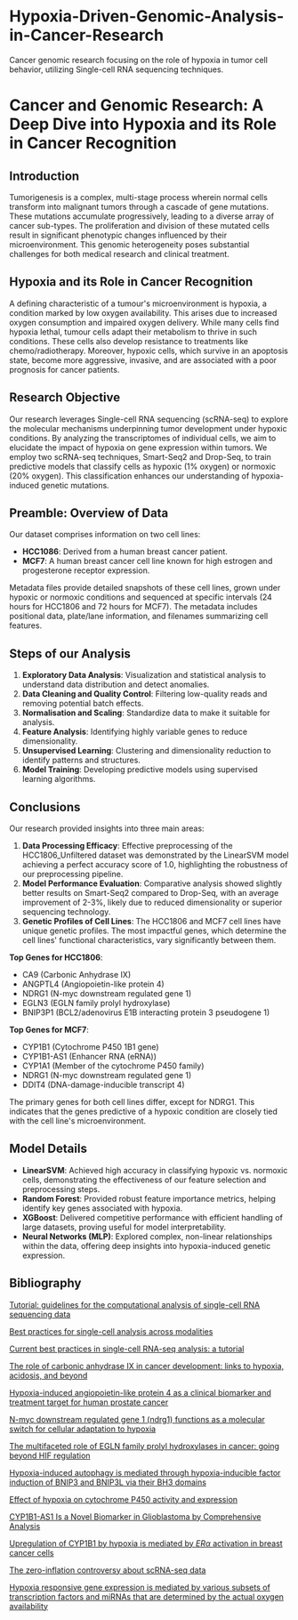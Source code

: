 # Hypoxia-Driven-Genomic-Analysis-in-Cancer-Research
Cancer genomic research focusing on the role of hypoxia in tumor cell behavior, utilizing Single-cell RNA sequencing techniques.

# Cancer and Genomic Research: A Deep Dive into Hypoxia and its Role in Cancer Recognition

## Introduction

Tumorigenesis is a complex, multi-stage process wherein normal cells transform into malignant tumors through a cascade of gene mutations. These mutations accumulate progressively, leading to a diverse array of cancer sub-types. The proliferation and division of these mutated cells result in significant phenotypic changes influenced by their microenvironment. This genomic heterogeneity poses substantial challenges for both medical research and clinical treatment.

## Hypoxia and its Role in Cancer Recognition

A defining characteristic of a tumour's microenvironment is hypoxia, a condition marked by low oxygen availability. This arises due to increased oxygen consumption and impaired oxygen delivery. While many cells find hypoxia lethal, tumour cells adapt their metabolism to thrive in such conditions. These cells also develop resistance to treatments like chemo/radiotherapy. Moreover, hypoxic cells, which survive in an apoptosis state, become more aggressive, invasive, and are associated with a poor prognosis for cancer patients.

## Research Objective

Our research leverages Single-cell RNA sequencing (scRNA-seq) to explore the molecular mechanisms underpinning tumor development under hypoxic conditions. By analyzing the transcriptomes of individual cells, we aim to elucidate the impact of hypoxia on gene expression within tumors. We employ two scRNA-seq techniques, Smart-Seq2 and Drop-Seq, to train predictive models that classify cells as hypoxic (1% oxygen) or normoxic (20% oxygen). This classification enhances our understanding of hypoxia-induced genetic mutations.

## Preamble: Overview of Data

Our dataset comprises information on two cell lines:

- **HCC1086**: Derived from a human breast cancer patient.
- **MCF7**: A human breast cancer cell line known for high estrogen and progesterone receptor expression.

Metadata files provide detailed snapshots of these cell lines, grown under hypoxic or normoxic conditions and sequenced at specific intervals (24 hours for HCC1806 and 72 hours for MCF7). The metadata includes positional data, plate/lane information, and filenames summarizing cell features.

## Steps of our Analysis

1. **Exploratory Data Analysis**: Visualization and statistical analysis to understand data distribution and detect anomalies.
2. **Data Cleaning and Quality Control**: Filtering low-quality reads and removing potential batch effects.
3. **Normalisation and Scaling**: Standardize data to make it suitable for analysis.
4. **Feature Analysis**: Identifying highly variable genes to reduce dimensionality.
5. **Unsupervised Learning**: Clustering and dimensionality reduction to identify patterns and structures.
6. **Model Training**: Developing predictive models using supervised learning algorithms.

## Conclusions

Our research provided insights into three main areas:

1. **Data Processing Efficacy**: Effective preprocessing of the HCC1806_Unfiltered dataset was demonstrated by the LinearSVM model achieving a perfect accuracy score of 1.0, highlighting the robustness of our preprocessing pipeline.
2. **Model Performance Evaluation**: Comparative analysis showed slightly better results on Smart-Seq2 compared to Drop-Seq, with an average improvement of 2-3%, likely due to reduced dimensionality or superior sequencing technology.
3. **Genetic Profiles of Cell Lines**: The HCC1806 and MCF7 cell lines have unique genetic profiles. The most impactful genes, which determine the cell lines' functional characteristics, vary significantly between them.

**Top Genes for HCC1806**:
- CA9 (Carbonic Anhydrase IX)
- ANGPTL4 (Angiopoietin-like protein 4)
- NDRG1 (N-myc downstream regulated gene 1)
- EGLN3 (EGLN family prolyl hydroxylase)
- BNIP3P1 (BCL2/adenovirus E1B interacting protein 3 pseudogene 1)

**Top Genes for MCF7**:
- CYP1B1 (Cytochrome P450 1B1 gene)
- CYP1B1-AS1 (Enhancer RNA (eRNA))
- CYP1A1 (Member of the cytochrome P450 family)
- NDRG1 (N-myc downstream regulated gene 1)
- DDIT4 (DNA-damage-inducible transcript 4)

The primary genes for both cell lines differ, except for NDRG1. This indicates that the genes predictive of a hypoxic condition are closely tied with the cell line's microenvironment.

## Model Details 
- **LinearSVM**: Achieved high accuracy in classifying hypoxic vs. normoxic cells, demonstrating the effectiveness of our feature selection and preprocessing steps.
- **Random Forest**: Provided robust feature importance metrics, helping identify key genes associated with hypoxia.
- **XGBoost**: Delivered competitive performance with efficient handling of large datasets, proving useful for model interpretability.
- **Neural Networks (MLP)**: Explored complex, non-linear relationships within the data, offering deep insights into hypoxia-induced genetic expression.

## Bibliography

[Tutorial: guidelines for the computational analysis of single-cell RNA sequencing data](https://www.nature.com/articles/s41596-020-00409-w)

[Best practices for single-cell analysis across modalities](https://www.nature.com/articles/s41576-023-00586-w)

[Current best practices in single-cell RNA-seq analysis: a tutorial](https://www.embopress.org/doi/full/10.15252/msb.20188746)

[The role of carbonic anhydrase IX in cancer development: links to hypoxia, acidosis, and beyond](https://www.ncbi.nlm.nih.gov/pmc/articles/PMC6647366/)

[Hypoxia-induced angiopoietin-like protein 4 as a clinical biomarker and treatment target for human prostate cancer](https://pubmed.ncbi.nlm.nih.gov/28560449/)

[N-myc downstream regulated gene 1 (ndrg1) functions as a molecular switch for cellular adaptation to hypoxia](https://pubmed.ncbi.nlm.nih.gov/36214665/)

[The multifaceted role of EGLN family prolyl hydroxylases in cancer: going beyond HIF regulation](https://www.nature.com/articles/s41388-022-02378-8)

[Hypoxia-induced autophagy is mediated through hypoxia-inducible factor induction of BNIP3 and BNIP3L via their BH3 domains](https://pubmed.ncbi.nlm.nih.gov/19273585/)

[Effect of hypoxia on cytochrome P450 activity and expression](https://pubmed.ncbi.nlm.nih.gov/15180495/)

[CYP1B1-AS1 Is a Novel Biomarker in Glioblastoma by Comprehensive Analysis](https://www.hindawi.com/journals/dm/2021/8565943/)

[Upregulation of CYP1B1 by hypoxia is mediated by $ER\alpha$ activation in breast cancer cells](https://pubmed.ncbi.nlm.nih.gov/35812067/)

[The zero-inflation controversy about scRNA-seq data](https://genomebiology.biomedcentral.com/articles/10.1186/s13059-022-02601-5)

[Hypoxia responsive gene expression is mediated by various subsets of transcription factors and miRNAs that are determined by the actual oxygen availability](https://www.iris.sssup.it/bitstream/11382/326566/1/New%20Phytol%202011.pdf)
